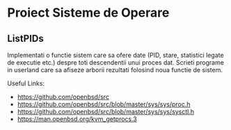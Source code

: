 # Proiect Sisteme de Operare

## ListPIDs
 Implementati o functie sistem care sa ofere date (PID, stare, statistici legate de executie etc.) despre toti descendentii unui proces dat. Scrieti programe in userland care sa afiseze arborii rezultati folosind noua functie de sistem.


Useful Links:
- https://github.com/openbsd/src
- https://github.com/openbsd/src/blob/master/sys/sys/proc.h
- https://github.com/openbsd/src/blob/master/sys/sys/sysctl.h
- https://man.openbsd.org/kvm_getprocs.3

